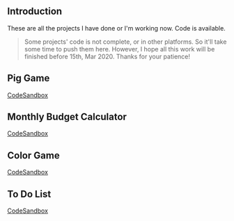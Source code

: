 ## Introduction

These are all the projects I have done or I'm working now. Code is available.

> Some projects' code is not complete, or in other platforms. So it'll take some time to push them here. However, I hope all this work will be finished before 15th, Mar 2020. Thanks for your patience!

## Pig Game

[CodeSandbox](https://codesandbox.io/s/project-pig-game-2ekg7)

## Monthly Budget Calculator

[CodeSandbox](https://codesandbox.io/s/project-monthly-budget-calculator-26f32)

## Color Game

[CodeSandbox](https://codesandbox.io/s/project-color-game-wesq0)

## To Do List

[CodeSandbox](https://codesandbox.io/s/project-to-do-list-r751r)
